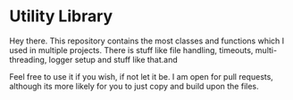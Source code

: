 # Utility Library

Hey there. This repository contains the most classes and functions which I used in multiple projects.
There is stuff like file handling, timeouts, multi-threading, logger setup and stuff like that.and

Feel free to use it if you wish, if not let it be.
I am open for pull requests, although its more likely for you to just copy and build upon the files.